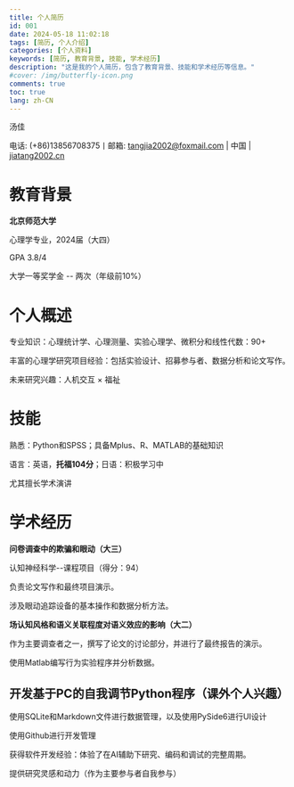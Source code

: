 ```yaml
---
title: 个人简历
id: 001
date: 2024-05-18 11:02:18
tags: [简历, 个人介绍]
categories: [个人资料]
keywords: [简历, 教育背景, 技能, 学术经历]
description: "这是我的个人简历，包含了教育背景、技能和学术经历等信息。"
#cover: /img/butterfly-icon.png
comments: true
toc: true
lang: zh-CN
---
```


汤佳

电话: (+86)13856708375丨邮箱: tangjia2002@foxmail.com | 中国 | [jiatang2002.cn](jiatang2002.cn)

# 教育背景

**北京师范大学**

心理学专业，2024届（大四）                       

GPA 3.8/4

大学一等奖学金 -- 两次（年级前10%）

# 个人概述                                                  
专业知识：心理统计学、心理测量、实验心理学、微积分和线性代数：90+

丰富的心理学研究项目经验：包括实验设计、招募参与者、数据分析和论文写作。

未来研究兴趣：人机交互 × 福祉  

# 技能

熟悉：Python和SPSS；具备Mplus、R、MATLAB的基础知识

语言：英语，**托福104分**；日语：积极学习中

尤其擅长学术演讲

# 学术经历

**问卷调查中的欺骗和眼动（大三）**

认知神经科学--课程项目（得分：94）

负责论文写作和最终项目演示。

涉及眼动追踪设备的基本操作和数据分析方法。

**场认知风格和语义关联程度对语义效应的影响（大二）**

作为主要调查者之一，撰写了论文的讨论部分，并进行了最终报告的演示。

使用Matlab编写行为实验程序并分析数据。

## 开发基于PC的自我调节Python程序（课外个人兴趣）

使用SQLite和Markdown文件进行数据管理，以及使用PySide6进行UI设计

使用Github进行开发管理

获得软件开发经验：体验了在AI辅助下研究、编码和调试的完整周期。

提供研究灵感和动力（作为主要参与者自我参与）